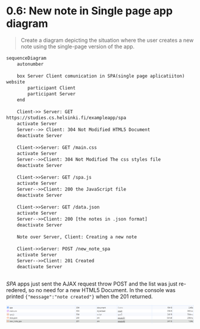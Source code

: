 # 0.6: New note in Single page app diagram
> Create a diagram depicting the situation where the user creates a new note using the single-page version of the app.
```mermaid
sequenceDiagram
	autonumber
	
    box Server Client comunication in SPA(single page aplicatiiton) website
    	participant Client
    	participant Server
    end
	
	Client->> Server: GET https://studies.cs.helsinki.fi/exampleapp/spa
    activate Server
    Server-->> Client: 304 Not Modified HTML5 Document
    deactivate Server
    
	Client->>Server: GET /main.css
    activate Server
    Server-->>Client: 304 Not Modified The css styles file
    deactivate Server
    
    Client->>Server: GET /spa.js
    activate Server
    Server-->>Client: 200 the JavaScript file
    deactivate Server
        
    Client->>Server: GET /data.json
    activate Server
    Server-->>Client: 200 [the notes in .json format]
    deactivate Server

	Note over Server, Client: Creating a new note

	Client->>Server: POST /new_note_spa
    activate Server
    Server-->>Client: 201 Created
    deactivate Server
    
```
_SPA_ apps just sent the AJAX request throw POST and the list was just re-redered, so no need for a new HTML5 Document.
In the console was printed `{"message":"note created"}` when the 201 returned.

![2024-06-03_11-15.png](./2024-06-03_11-15.png)